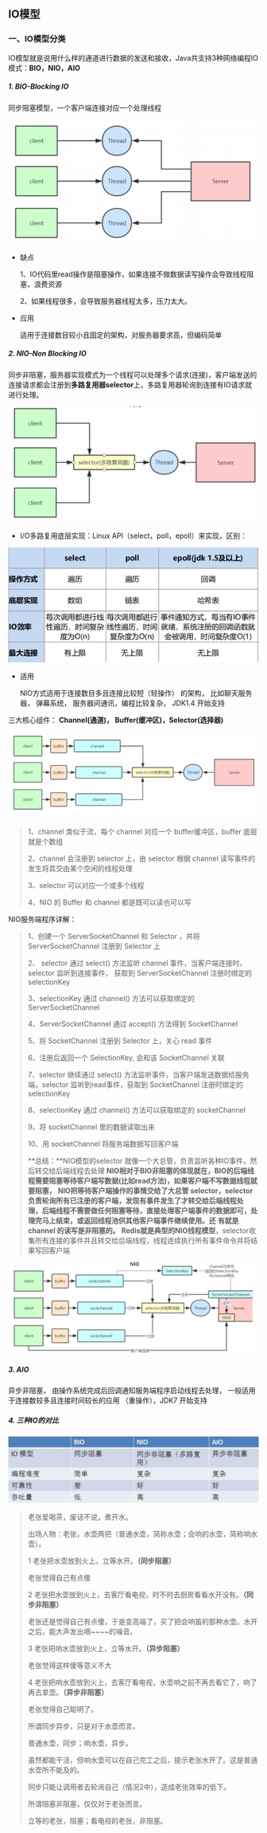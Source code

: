 ## IO模型

### 一、IO模型分类

IO模型就是说用什么样的通道进行数据的发送和接收，Java共支持3种网络编程IO模式：**BIO，NIO，AIO** 

##### 1. BIO-Blocking IO

同步阻塞模型，一个客户端连接对应一个处理线程

![1615537522647](img/1615537522647.png)

- 缺点

  1、IO代码里read操作是阻塞操作，如果连接不做数据读写操作会导致线程阻塞，浪费资源 

  2、如果线程很多，会导致服务器线程太多，压力太大。

- 应用

  适用于连接数目较小且固定的架构，对服务器要求高，但编码简单

  

##### 2. NIO-Non Blocking IO

同步非阻塞，服务器实现模式为一个线程可以处理多个请求(连接)，客户端发送的连接请求都会注册到**多路复用器selector**上，多路复用器轮询到连接有IO请求就进行处理。 

![1615537950322](img/1615537950322.png)

- I/O多路复用底层实现：Linux API（select，poll，epoll）来实现，区别： 

![1615537775227](img/1615537775227.png)

- 适用

  NIO方式适用于连接数目多且连接比较短（轻操作） 的架构， 比如聊天服务器， 弹幕系统， 服务器间通讯，编程比较复杂， JDK1.4 开始支持

三大核心组件： **Channel(通道)， Buffer(缓冲区)，Selector(选择器)** 

![1615538035905](img/1615538035905.png)

> 1、channel 类似于流，每个 channel 对应一个 buffer缓冲区，buffer 底层就是个数组 
>
> 2、channel 会注册到 selector 上，由 selector 根据 channel 读写事件的发生将其交由某个空闲的线程处理 
>
> 3、selector 可以对应一个或多个线程 
>
> 4、NIO 的 Buffer 和 channel 都是既可以读也可以写 

NIO服务端程序详解：

> 1、创建一个 ServerSocketChannel 和 Selector ，并将 ServerSocketChannel 注册到 Selector 上 
>
> 2、 selector 通过 select() 方法监听 channel 事件，当客户端连接时，selector 监听到连接事件， 获取到 ServerSocketChannel 注册时绑定的 selectionKey 
>
> 3、selectionKey 通过 channel() 方法可以获取绑定的 ServerSocketChannel 
>
> 4、ServerSocketChannel 通过 accept() 方法得到 SocketChannel 
>
> 5、将 SocketChannel 注册到 Selector 上，关心 read 事件 
>
> 6、注册后返回一个 SelectionKey, 会和该 SocketChannel 关联 
>
> 7、selector 继续通过 select() 方法监听事件，当客户端发送数据给服务端，selector 监听到read事件，获取到 SocketChannel 注册时绑定的 selectionKey 
>
> 8、selectionKey 通过 channel() 方法可以获取绑定的 socketChannel 
>
> 9、将 socketChannel 里的数据读取出来 
>
> 10、用 socketChannel 将服务端数据写回客户端 
>
> **总结：**NIO模型的selector 就像一个大总管，负责监听各种IO事件，然后转交给后端线程去处理 **NIO相对于BIO非阻塞的体现就在，BIO的后端线程需要阻塞等待客户端写数据(比如read方法)，如果客户端不写数据线程就要阻塞，** **NIO把等待客户端操作的事情交给了大总管 selector，selector 负责轮询所有已注册的客户端，发现有事件发生了才转交给后端线程处** **理，后端线程不需要做任何阻塞等待，直接处理客户端事件的数据即可，处理完马上结束，或返回线程池供其他客户端事件继续使用。还** **有就是 channel 的读写是非阻塞的。** **Redis就是典型的NIO线程模型**，selector收集所有连接的事件并且转交给后端线程，线程连续执行所有事件命令并将结果写回客户端

![1615538269041](img/1615538269041.png)

##### 3. AIO 

异步非阻塞， 由操作系统完成后回调通知服务端程序启动线程去处理， 一般适用于连接数较多且连接时间较长的应用 （重操作），JDK7 开始支持 



##### 4. 三种IO的对比

![1615538423146](img/1615538423146.png)

> 老张爱喝茶，废话不说，煮开水。 
>
> 出场人物：老张，水壶两把（普通水壶，简称水壶；会响的水壶，简称响水壶）。 
>
> 1 老张把水壶放到火上，立等水开。**（同步阻塞）** 
>
> 老张觉得自己有点傻 
>
> 2 老张把水壶放到火上，去客厅看电视，时不时去厨房看看水开没有。**（同步非阻塞）** 
>
> 老张还是觉得自己有点傻，于是变高端了，买了把会响笛的那种水壶。水开之后，能大声发出嘀~~~~的噪音。 
>
> 3 老张把响水壶放到火上，立等水开。**（异步阻塞）** 
>
> 老张觉得这样傻等意义不大 
>
> 4 老张把响水壶放到火上，去客厅看电视，水壶响之前不再去看它了，响了再去拿壶。**（异步非阻塞）** 
>
> 老张觉得自己聪明了。 
>
> 所谓同步异步，只是对于水壶而言。 
>
> 普通水壶，同步；响水壶，异步。 
>
> 虽然都能干活，但响水壶可以在自己完工之后，提示老张水开了。这是普通水壶所不能及的。 
>
> 同步只能让调用者去轮询自己（情况2中），造成老张效率的低下。 
>
> 所谓阻塞非阻塞，仅仅对于老张而言。 
>
> 立等的老张，阻塞；看电视的老张，非阻塞。





























